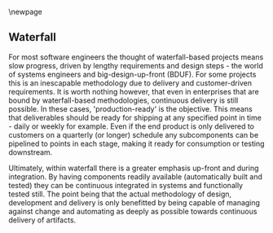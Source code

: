 \newpage

## Waterfall

For most software engineers the thought of waterfall-based projects means slow progress, driven by lengthy requirements and design steps - the world of systems engineers and big-design-up-front (BDUF).  For some projects this is an inescapable methodology due to delivery and customer-driven requirements.  It is worth nothing however, that even in enterprises that are bound by waterfall-based methodologies, continuous delivery is still possible.  In these cases, 'production-ready' is the objective.  This means that deliverables should be ready for shipping at any specified point in time - daily or weekly for example.  Even if the end product is only delivered to customers on a quarterly (or longer) schedule any subcomponents can be pipelined to points in each stage, making it ready for consumption or testing downstream.

Ultimately, within waterfall there is a greater emphasis up-front and during integration.  By having components readily available (automatically built and tested) they can be continuous integrated in systems and functionally tested still.  The point being that the actual methodology of design, development and delivery is only benefitted by being capable of managing against change and automating as deeply as possible towards continuous delivery of artifacts.
